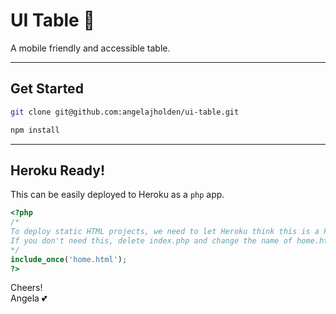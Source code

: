 # UI Table :honeybee:

A mobile friendly and accessible table.

---

## Get Started

```bash
git clone git@github.com:angelajholden/ui-table.git

npm install
```

---

## Heroku Ready!

This can be easily deployed to Heroku as a `php` app.

```php
<?php
/*
To deploy static HTML projects, we need to let Heroku think this is a PHP app
If you don't need this, delete index.php and change the name of home.html to index.html
*/
include_once('home.html');
?>
```

Cheers!  
Angela :two_hearts:
